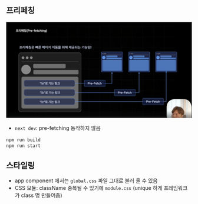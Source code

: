 ## 프리페칭

![img.png](pre-fetching.png)


- `next dev`: pre-fetching 동작하지 않음

```shell
npm run build
npm run start
```

## 스타일링

- app component 에서는 `global.css` 파일 그대로 불러 올 수 있음
- CSS 모듈: className 중복될 수 있기에 `module.css` (unique 하게 프레임워크가 class 명 만들어줌)
